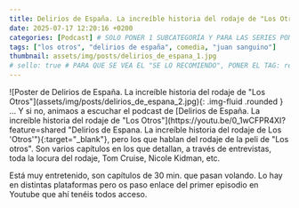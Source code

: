 ```yaml
---
title: Delirios de España. La increíble historia del rodaje de "Los Otros"
date: 2025-07-17 12:20:16 +0200
categories: [Podcast] # SOLO PONER 1 SUBCATEGORÍA Y PARA LAS SERIES PONER UN CARACTER INVISIBLE, COPIALO DE ENTRE LOS PARÉNTESIS (ㅤ), AL FINAL DE LA SUBCATEGORÍA, POR EJEMPLO [Series, "Thrillerㅤ"]
tags: ["los otros", "delirios de españa", comedia, "juan sanguino"]
thumbnail: assets/img/posts/delirios_de_espana_1.jpg
# sello: true # PARA QUE SE VEA EL "SE LO RECOMIENDO", PONER EL TAG: recomendada
---
```


<div class="row mb-4">
  <div class="col-md-5" markdown="1">
![Poster de Delirios de España. La increíble historia del rodaje de "Los Otros"](assets/img/posts/delirios_de_espana_2.jpg){: .img-fluid .rounded }
  </div>
  <div class="col-md-7" markdown="1">
... Y si no, animaos a escuchar el podcast de [Delirios de España. La increíble historia del rodaje de "Los Otros"](https://youtu.be/0_1wCFPR4XI?feature=shared "Delirios de Espana. La increíble historia del rodaje de Los 'Otros'"){:target="_blank"}, pero los que hablan del rodaje de la peli de "Los otros". Son varios capítulos en los que detallan, a través de entrevistas, toda la locura del rodaje, Tom Cruise, Nicole Kidman, etc.

Está muy entretenido, son capítulos de 30 min. que pasan volando. Lo hay en distintas plataformas pero os paso enlace del primer episodio en Youtube que ahí tenéis todos acceso.
  </div>
</div>
